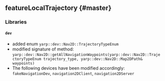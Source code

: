 featureLocalTrajectory {#master}
----------------------

### Libraries

#### `dev`

* added enum `yarp::dev::Nav2D::TrajectoryTypeEnum`
* modified signature of method: `yarp::dev::Nav2D::getAllNavigationWaypoints(yarp::dev::Nav2D::TrajectoryTypeEnum trajectory_type, yarp::dev::Nav2D::Map2DPath& waypoints)`
* The following devices have been modified accordingly: `fakeNavigationDev`, `navigation2DClient`, `navigation2DServer`

